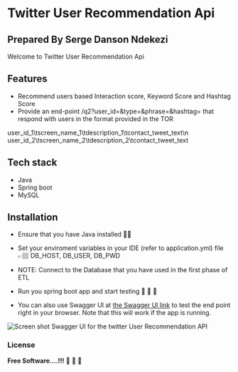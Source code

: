 # Twitter User Recommendation Api

## Prepared By Serge Danson Ndekezi

Welcome to Twitter User Recommendation Api

## Features

- Recommend users based Interaction score, Keyword Score and Hashtag Score
- Provide an end-point /q2?user_id=<ID>&type=<TYPE>&phrase=<PHRASE>&hashtag=<HASHTAG> that respond with users in the format provided in the TOR
  

user_id_1\tscreen_name_1\tdescription_1\tcontact_tweet_text\n
user_id_2\tscreen_name_2\tdescription_2\tcontact_tweet_text


## Tech stack

- Java
- Spring boot
- MySQL

## Installation

- Ensure that you have Java installed 👍🏾
- Set your enviroment variables in your IDE (refer to application.yml) file
        👉🏽 DB_HOST, DB_USER, DB_PWD
- NOTE: Connect to the Database that you have used in the first phase of ETL

- Run you spring boot app and start testing 🎉  🎉  🎉

- You can also use Swagger UI at [the Swagger UI link]( http://localhost:8080/swagger-ui/index.html ) to test the end point right in your browser. Note that this will work if the app is running.



![Screen shot Swagger UI for the twitter  User Recommendation API](https://user-images.githubusercontent.com/3751143/183303602-08cd0f2b-9a3b-4cc2-93ac-989a80e307e2.png)






### License

**Free Software....!!!** 🥳 🥳 🥳
